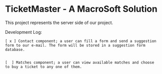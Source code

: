 # TicketMaster - A MacroSoft Solution

This project represents the server side of our project.

Development Log:

	[ x ] Contact component; a user can fill a form and send a suggestion form to our e-mail. The form will be stored in a suggestion form database.


	[  ] Matches component; a user can view available matches and choose to buy a ticket to any one of them. 

